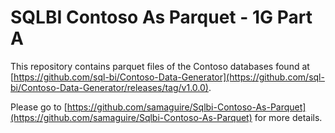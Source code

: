 # SQLBI Contoso As Parquet - 1G Part A

This repository contains parquet files of the Contoso databases found at [https://github.com/sql-bi/Contoso-Data-Generator](https://github.com/sql-bi/Contoso-Data-Generator/releases/tag/v1.0.0).

Please go to [https://github.com/samaguire/Sqlbi-Contoso-As-Parquet](https://github.com/samaguire/Sqlbi-Contoso-As-Parquet) for more details.
